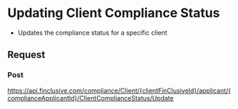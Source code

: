 # Updating Client Compliance Status

- Updates the compliance status for a specific client

## Request
### Post
https://api.finclusive.com/compliance/Client/{clientFinClusiveId}/applicant/{complianceApplicantId}/ClientComplianceStatus/Update
